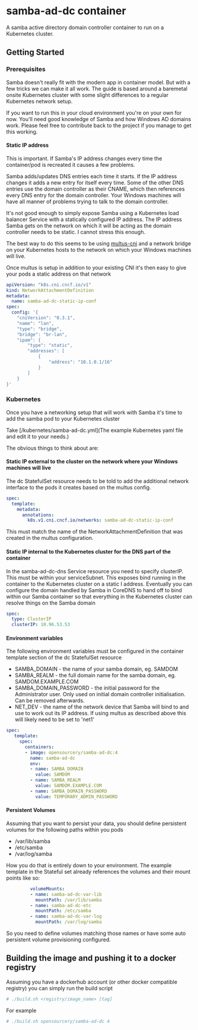 # samba-ad-dc container
A samba active directory domain controller container to run on a Kubernetes cluster.

## Getting Started

### Prerequisites
Samba doesn't really fit with the modern app in container model. But with a few
tricks we can make it all work. The guide is based around a baremetal onsite Kubernetes
cluster with some slight differences to a regular Kubernetes network setup.

If you want to run this in your cloud environment you're on your own for now. You'll
need good knowledge of Samba and how Windows AD domains work. Please feel free to contribute
back to the project if you manage to get this working.

#### Static IP address
This is important. If Samba's IP address changes every time the container/pod is recreated it causes a few problems.

Samba adds/updates DNS entries each time it starts. If the IP address changes it adds a new entry for itself every time.
Some of the other DNS entries use the domain controller as their CNAME, which then references every DNS entry for the domain controller.
Your Windows machines will have all manner of problems trying to talk to the domain controller.

It's not good enough to simply expose Samba using a Kubernetes load balancer Service with a statically configured IP address.
The IP address Samba gets on the network on which it will be acting as the domain controller needs to be static. I cannot stress this enough.

The best way to do this seems to be using [multus-cni](https://github.com/intel/multus-cni) and a network bridge on your Kubernetes hosts to the network on which your Windows machines will live.

Once multus is setup in addition to your existing CNI it's then easy to give your pods a static address on that network

```yaml
apiVersion: "k8s.cni.cncf.io/v1"
kind: NetworkAttachmentDefinition
metadata:
  name: samba-ad-dc-static-ip-conf
spec:
  config: '{
    "cniVersion": "0.3.1",
	"name": "lan",
	"type": "bridge",
	"bridge": "br-lan",
	"ipam": {
		"type": "static",
		"addresses": [
			{
				"address": "10.1.0.1/16"
			}
		]
    }
}'
```

### Kubernetes
Once you have a networking setup that will work with Samba it's time to add the samba pod to your Kubernetes cluster

Take [/kubernetes/samba-ad-dc.yml](The example Kubernetes yaml file and edit it to your needs.)

The obvious things to think about are:

#### Static IP external to the cluster on the network where your Windows machines will live
The dc StatefulSet resource needs to be told to add the additional network interface to the pods it creates based on the multus config.
```yaml
spec:
  template:
    metadata:
      annotations:
        k8s.v1.cni.cncf.io/networks: samba-ad-dc-static-ip-conf
```
This must match the name of the NetworkAttachmentDefinition that was created in the multus configuration.

#### Static IP internal to the Kubernetes cluster for the DNS part of the container
In the samba-ad-dc-dns Service resource you need to specify clusterIP. This must be within your serviceSubnet. This exposes bind running in the container to the Kubernetes cluster on a static I address. Eventually you can configure the domain handled by Samba in CoreDNS to hand off to bind within our Samba container so that everything in the Kubernetes cluster can resolve things on the Samba domain
```yaml
spec:
  type: ClusterIP
  clusterIP: 10.96.53.53
```

#### Environment variables
The following environment variables must be configured in the container template section of the dc StatefulSet resource
* SAMBA_DOMAIN - the name of your samba domain, eg. SAMDOM
* SAMBA_REALM - the full domain name for the samba domain, eg. SAMDOM.EXAMPLE.COM
* SAMBA_DOMAIN_PASSWORD - the initial password for the Administrator user. Only used on initial domain controller initialisation. Can be removed afterwards.
* NET_DEV - the name of the network device that Samba will bind to and use to work out its IP address. If using multus as described above this will likely need to be set to 'net1'

```yaml
spec:
   template:
     spec:
       containers:
       - image: opensourcery/samba-ad-dc:4
         name: samba-ad-dc
         env:
         - name: SAMBA_DOMAIN
           value: SAMDOM
         - name: SAMBA_REALM
           value: SAMDOM.EXAMPLE.COM
         - name: SAMBA_DOMAIN_PASSWORD
           value: TEMPORARY_ADMIN_PASSWORD
```

#### Persistent Volumes
Assuming that you want to persist your data, you should define persistent volumes for the following paths within you pods
* /var/lib/samba
* /etc/samba
* /var/log/samba

How you do that is entirely down to your environment. The example template in the Stateful set already references the volumes and their mount points like so:
```yaml
         volumeMounts:
         - name: samba-ad-dc-var-lib
           mountPath: /var/lib/samba
         - name: samba-ad-dc-etc
           mountPath: /etc/samba
         - name: samba-ad-dc-var-log
           mountPath: /var/log/samba
```

So you need to define volumes matching those names or have some auto persistent volume provisioning configured.

## Building the image and pushing it to a docker registry
Assuming you have a dockerhub account (or other docker compatible registry) you can simply run the build script

```bash
# ./build.sh <registry/image_name> [tag]
```
For example
```bash
# ./build.sh opensourcery/samba-ad-dc 4
```
